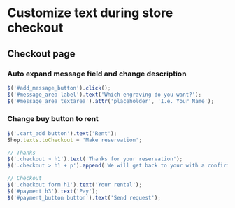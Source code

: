 # Customize text during store checkout

## Checkout page

### Auto expand message field and change description

```js
$('#add_message_button').click();
$('#message_area label').text('Which engraving do you want?');
$('#message_area textarea').attr('placeholder', 'I.e. Your Name');
```

### Change buy button to rent

```js
$('.cart_add button').text('Rent');
Shop.texts.toCheckout = 'Make reservation';

// Thanks
$('.checkout > h1').text('Thanks for your reservation');
$('.checkout > h1 + p').append('We will get back to your with a confirmation');

// Checkout
$('.checkout form h1').text('Your rental');
$('#payment h3').text('Pay');
$('#payment_button button').text('Send request');
```

